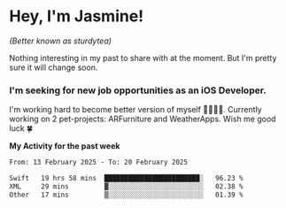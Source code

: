 # Hey, I'm Jasmine!
_(Better known as sturdytea)_

Nothing interesting in my past to share with at the moment. 
But I'm pretty sure it will change soon.

### I'm seeking for new job opportunities as an iOS Developer. 

I'm working hard to become better version of myself 🙇‍♀🏋️‍♀️. 
Currently working on 2 pet-projects: ARFurniture and WeatherApps. 
Wish me good luck 🍀

**My Activity for the past week**

<!--START_SECTION:waka-->

```txt
From: 13 February 2025 - To: 20 February 2025

Swift   19 hrs 58 mins  ████████████████████████░   96.23 %
XML     29 mins         ▓░░░░░░░░░░░░░░░░░░░░░░░░   02.38 %
Other   17 mins         ▒░░░░░░░░░░░░░░░░░░░░░░░░   01.39 %
```

<!--END_SECTION:waka-->
